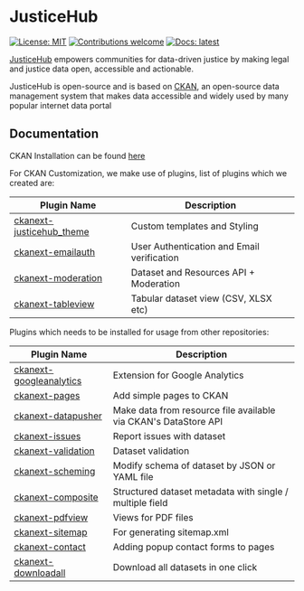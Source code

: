 # JusticeHub

[![License: MIT](https://img.shields.io/badge/License-MIT-brightgreen.svg)](https://opensource.org/licenses/MIT)
[![Contributions welcome](https://img.shields.io/badge/contributions-welcome-brightgreen.svg)](CONTRIBUTING.md)
[![Docs: latest](https://img.shields.io/badge/docs-latest-brightgreen.svg?style=flat)](https://docs.justicehub.in/)

[JusticeHub](https://justicehub.in) empowers communities for data-driven justice by making legal and justice data open, accessible and actionable.

JusticeHub is open-source and is based on [CKAN](https://github.com/ckan/ckan), an open-source data management system that makes data accessible and widely used by many popular internet data portal

## Documentation

CKAN Installation can be found [here](https://github.com/justicehub-in/justicehub/wiki/How-to-setup-CKAN-on-Dev-server)

For CKAN Customization, we make use of plugins, list of plugins which we created are:

|  Plugin Name  |  Description  |
| ------------- | ------------- |
| [ckanext-justicehub_theme](https://github.com/justicehub-in/ckanext-justicehub_theme/) | Custom templates and Styling |
| [ckanext-emailauth](https://github.com/justicehub-in/ckanext-emailauth)  | User Authentication and Email verification |
| [ckanext-moderation](https://github.com/justicehub-in/ckanext-moderation) | Dataset and Resources API + Moderation |
| [ckanext-tableview](https://github.com/justicehub-in/ckanext-tableview) | Tabular dataset view (CSV, XLSX etc) |

Plugins which needs to be installed for usage from other repositories:


| Plugin Name  | Description |
| ------------- | ------------- |
| [ckanext-googleanalytics](https://github.com/ckan/ckanext-googleanalytics)  | Extension for Google Analytics |
| [ckanext-pages](https://github.com/ckan/ckanext-pages) | Add simple pages to CKAN  |
| [ckanext-datapusher](https://github.com/ckan/datapusher) | Make data from resource file available via CKAN's DataStore API |
| [ckanext-issues](https://github.com/ckan/ckanext-issues) | Report issues with dataset |
| [ckanext-validation](https://github.com/frictionlessdata/ckanext-validation) | Dataset validation |
| [ckanext-scheming](https://github.com/ckan/ckanext-scheming) | Modify schema of dataset by JSON or YAML file |
| [ckanext-composite](https://github.com/EnviDat/ckanext-composite) | Structured dataset metadata with single / multiple field |
| [ckanext-pdfview](https://github.com/ckan/ckanext-pdfview) | Views for PDF files |
| [ckanext-sitemap](https://github.com/kata-csc/ckanext-sitemap) | For generating sitemap.xml |
| [ckanext-contact](https://github.com/NaturalHistoryMuseum/ckanext-contact) | Adding popup contact forms to pages |
| [ckanext-downloadall](https://github.com/davidread/ckanext-downloadall) | Download all datasets in one click |

